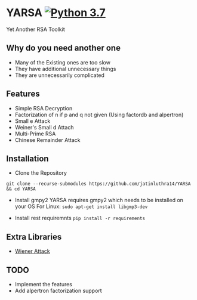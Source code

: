 # YARSA [![Python 3.7](https://img.shields.io/badge/python-3.7-blue.svg)](https://www.python.org/downloads/release/python-370/)

Yet Another RSA Toolkit

## Why do you need another one

* Many of the Existing ones are too slow
* They have additional unnecessary things
* They are unnecessarily complicated

## Features

* Simple RSA Decryption
* Factorization of n if p and q not given (Using factordb and alpertron)
* Small e Attack
* Weiner's Small d Attach
* Multi-Prime RSA
* Chinese Remainder Attack

## Installation

* Clone the Repository

`git clone --recurse-submodules https://github.com/jatinluthra14/YARSA && cd YARSA`

* Install gmpy2
YARSA requires gmpy2 which needs to be installed on your OS
For Linux:
`sudo apt-get install libgmp3-dev`

* Install rest requiremnts
`pip install -r requirements`

## Extra Libraries

* [Wiener Attack](https://github.com/pablocelayes/rsa-wiener-attack)

## TODO

* Implement the features
* Add alpertron factorization support
